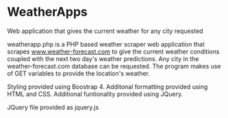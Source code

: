 # WeatherApps
Web application that gives the current weather for any city requested

weatherapp.php is a PHP based weather scraper web application that scrapes www.weather-forecast.com to give the current weather conditions coupled with the next two day's weather predictions. Any city in the weather-forecast.com database can be requested. The program makes use of GET variables to provide the location's weather. 

Styling provided using Boostrap 4.
Additonal formatting provided using HTML and CSS. 
Additional funtionality provided using JQuery. 

JQuery file provided as jquery.js
